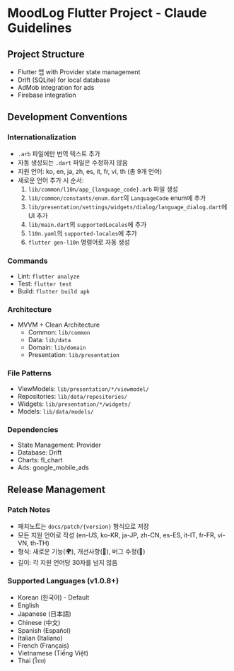 # MoodLog Flutter Project - Claude Guidelines

## Project Structure

- Flutter 앱 with Provider state management
- Drift (SQLite) for local database
- AdMob integration for ads
- Firebase integration

## Development Conventions

### Internationalization

- `.arb` 파일에만 번역 텍스트 추가
- 자동 생성되는 `.dart` 파일은 수정하지 않음
- 지원 언어: ko, en, ja, zh, es, it, fr, vi, th (총 9개 언어)
- 새로운 언어 추가 시 순서:
    1. `lib/common/l10n/app_{language_code}.arb` 파일 생성
    2. `lib/common/constants/enum.dart`의 `LanguageCode` enum에 추가
    3. `lib/presentation/settings/widgets/dialog/language_dialog.dart`에 UI 추가
    4. `lib/main.dart`의 `supportedLocales`에 추가
    5. `l10n.yaml`의 `supported-locales`에 추가
    6. `flutter gen-l10n` 명령어로 자동 생성

### Commands

- Lint: `flutter analyze`
- Test: `flutter test`
- Build: `flutter build apk`

### Architecture

- MVVM + Clean Architecture
    - Common: `lib/common`
    - Data: `lib/data`
    - Domain: `lib/domain`
    - Presentation: `lib/presentation`

### File Patterns

- ViewModels: `lib/presentation/*/viewmodel/`
- Repositories: `lib/data/repositories/`
- Widgets: `lib/presentation/*/widgets/`
- Models: `lib/data/models/`

### Dependencies

- State Management: Provider
- Database: Drift
- Charts: fl_chart
- Ads: google_mobile_ads

## Release Management

### Patch Notes

- 패치노트는 `docs/patch/{version}` 형식으로 저장
- 모든 지원 언어로 작성 (en-US, ko-KR, ja-JP, zh-CN, es-ES, it-IT, fr-FR, vi-VN, th-TH)
- 형식: 새로운 기능(🌍), 개선사항(🎨), 버그 수정(🔧)
- 길이: 각 지원 언어당 30자를 넘지 않음

### Supported Languages (v1.0.8+)

- Korean (한국어) - Default
- English
- Japanese (日本語)
- Chinese (中文)
- Spanish (Español)
- Italian (Italiano)
- French (Français)
- Vietnamese (Tiếng Việt)
- Thai (ไทย)